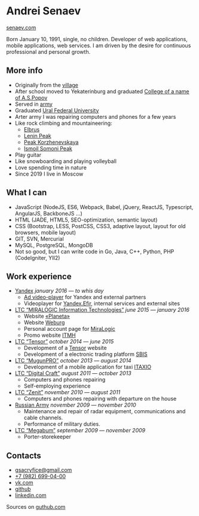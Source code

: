 # Andrei Senaev

[senaev.com](https://senaev.com)

Born January 10, 1991, single, no children.
Developer of web applications, mobile applications, web services.
I am driven by the desire for continuous professional and personal growth.

## More info

-   Originally from the [village](https://ru.wikipedia.org/wiki/%D0%A1%D0%B8%D0%BC%D0%B8%D0%BD%D1%87%D0%B8)
-   After school moved to Yekaterinburg and graduated [College of a name of A.S.Popov](http://www.urtt.ru/)
-   Served in [army](https://vk.com/club22405400)
-   Graduated [Ural Federal University](https://urfu.ru/ru/)
-   Arter army I was repairing computers and phones for a few years
-   Like rock climbing and mountaineering:
    -   [Elbrus](https://en.wikipedia.org/wiki/Mount_Elbrus)
    -   [Lenin Peak](https://en.wikipedia.org/wiki/Lenin_Peak)
    -   [Peak Korzhenevskaya](https://en.wikipedia.org/wiki/Peak_Korzhenevskaya)
    -   [Ismoil Somoni Peak](https://en.wikipedia.org/wiki/Ismoil_Somoni_Peak)
-   Play guitar
-   Like snowboarding and playing volleyball
-   Love spending time in nature
-   Since 2019 I live in Moscow

## What I can

-   JavaScript (NodeJS, ES6, Webpack, Babel, jQuery, ReactJS, Typescript, AngularJS, BackboneJS …)
-   HTML (JADE, HTML5, SEO-optimization, semantic layout)
-   CSS (Bootstrap, LESS, PostCSS, CSS3, adaptive layout, layout for old browsers, mobile layout)
-   GIT, SVN, Mercurial
-   MySQL, PostgreSQL, MongoDB
-   Not so good, but I can write code in Go, Java, C++, Python, PHP (CodeIgniter, YII2)

## Work experience

-   [Yandex](http://yandex.ru/) _january 2016 — to whis day_
    -   [Ad video-player](https://yandex.ru/dev/video-sdk/doc/dg/concepts/about-docpage/) for Yandex and external partners
    -   Videoplayer for [Yandex.Efir](https://yandex.ru/efir), internal services and external sites
-   [LTC “MIRALOGIC Information Technologies”](https://miralogic.ru/) _june 2015 — january 2016_
    -   Website [«Planeta»](https://planeta.tc/)
    -   Website [Weburg](https://weburg.net/)
    -   Personal account page for [MiraLogic](https://my.miralogic.ru/)
    -   Promo website [ITMH](https://itmh.ru/)
-   [LTC “Tensor”](https://tensor.ru/) _october 2014 — june 2015_
    -   Development of a [Tensor](https://tensor.ru/) website
    -   Development of a electronic trading platform [SBIS](https://wi.sbis.ru/)
-   [LTC “MugunPRO”](http://mugun.pro/) _october 2013 — august 2014_
    -   Development of a mobile application for taxi [ITAXIO](https://play.google.com/store/apps/details?id=com.itaxio.client)
-   [LTC “Digital Craft”](https://dicraft.ru/) _august 2011 — october 2013_
    -   Computers and phones repairing
    -   Self-employing experience
-   [LTC “Zenit”](http://oneday-repair.ru/) _november 2010 — august 2011_
    -   Computers and phones repairing with departure on the house
-   [Russian Army](http://mil.ru/index.htm) _november 2009 — november 2010_
    -   Maintenance and repair of radar equipment, communications and cable channels.
    -   Performance of military duties.
-   [LTC “Megabum”](http://sferamm.ru/) _september 2009 — november 2009_
    -   Porter-storekeeper

## Contacts

-   [gsacryfice@gmail.com](mailto:gsacryfice@gmail.com)
-   [+7 (982) 699-04-00](tel:+79826990400)
-   [vk.com](https://vk.com/senaev)
-   [github](https://github.com/senaev)
-   [linkedin.com](https://www.linkedin.com/in/andrey-senaev-942232137/)

Sources on
[guthub.com](https://github.com/senaev/senaev.com)

